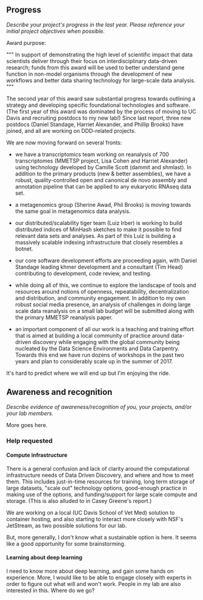 ## Progress

*Describe your project's progress in the last year. Please reference your initial project objectives when possible.*

Award purpose:

"""
In support of demonstrating the high level of scientific impact
that data scientists deliver through their focus on
interdisciplinary data-driven research; funds from this award will
be used to better understand gene function in non-model organisms
through the development of new workflows and better data sharing
technology for large-scale data analysis.
"""

The second year of this award saw substantial progress towards
outlining a strategy and developing specific foundational technologies
and software.  (The first year of this award was dominated by the
process of moving to UC Davis and recruiting postdocs to my new lab!)
Since last report, three new postdocs (Daniel Standage, Harriet
Alexander, and Phillip Brooks) have joined, and all are working on
DDD-related projects.

We are now moving forward on several fronts:

* we have a transcriptomics team working on reanalysis of 700
  transcriptomes (MMETSP project, Lisa Cohen and Harriet Alexander)
  using technology developed by Camille Scott (dammit and shmlast).
  In addition to the primary products (new & better assemblies), we
  have a robust, quality-controlled open and canonical de novo
  assembly and annotation pipeline that can be applied to any
  eukaryotic RNAseq data set.

* a metagenomics group (Sherine Awad, Phil Brooks) is moving towards
  the same goal in metagenomics data analysis.
  
* our distributed/scalability tiger team (Luiz Irber) is working to
  build distributed indices of MinHash sketches to make it possible to
  find relevant data sets and analyses.  As part of this Luiz is
  building a massively scalable indexing infrastructure that closely
  resembles a botnet.
  
* our core software development efforts are proceeding again, with
  Daniel Standage leading khmer development and a consultant (Tim Head)
  contributing to development, code review, and testing.

* while doing all of this, we continue to explore the landscape of
  tools and resources around notions of openness, repeatability,
  decentralization and distribution, and community engagement.  In
  addition to my own robust social media presence, an analysis of
  challenges in doing large scale data reanalysis on a small lab
  budget will be submitted along with the primary MMETSP reanalysis
  paper.

* an important component of all our work is a teaching and training
  effort that is aimed at building a local community of practice around
  data-driven discovery while engaging with the global community
  being nucleated by the Data Science Environments and Data Carpentry.
  Towards this end we have run dozens of workshops in the past two years
  and plan to considerably scale up in the summer of 2017.
  
It's hard to predict where we will end up but I'm enjoying the ride.

## Awareness and recognition

*Describe evidence of awareness/recognition of you, your projects, and/or your lab members.*

More goes here.

### Help requested

#### Compute infrastructure

There is a general confusion and lack of clarity around the
computational infrastructure needs of Data Driven Discovery, and where
and how to meet them.  This includes just-in-time resources for
training, long term storage of large datasets, "scale out" technology
options, good-enough practice in making use of the options, and
funding/support for large scale compute and storage.  (This is also
alluded to in Casey Greene's report.)  

We are working on a local (UC Davis School of Vet Med) solution to
container hosting, and also starting to interact more closely with
NSF's JetStream, as two possible solutions for our lab.

But, more generally, I don't know what a sustainable option is here.
It seems like a good opportunity for some brainstorming.

#### Learning about deep learning

I need to know more about deep learning, and gain some hands on
experience.  More, I would like to be able to engage closely with
experts in order to figure out what will and won't work. People in my
lab are also interested in this. Where do we go?
